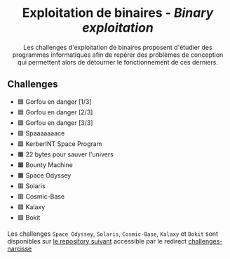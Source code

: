 <div align="center">
  <h1>Exploitation de binaires - <i>Binary exploitation</i></h1>
  <p>
    Les challenges d'exploitation de binaires proposent d'étudier des programmes informatiques afin de repérer des problèmes de conception qui permettent alors de détourner le fonctionnement de ces derniers.
  </p>
</div>

## Challenges
- 🟦 Gorfou en danger [1/3]
- 🟦 Gorfou en danger [2/3]
- 🟩 Gorfou en danger [3/3]
- 🟩 Spaaaaaaace
- 🟩 KerberINT Space Program
- 🟧 22 bytes pour sauver l'univers
- 🟧 Bounty Machine
- 🟧 Space Odyssey
- 🟥 Solaris
- 🟥 Cosmic-Base
- 🟪 Kalaxy
- 🟪 Bokit

Les challenges `Space Odyssey`, `Solaris`, `Cosmic-Base`, `Kalaxy` et `Bokit` sont disponibles sur [le repository suivant](https://github.com/narcisseuuh/challenges-404CTF-2025) accessible par le redirect [challenges-narcisse](challenges-narcisse/)
